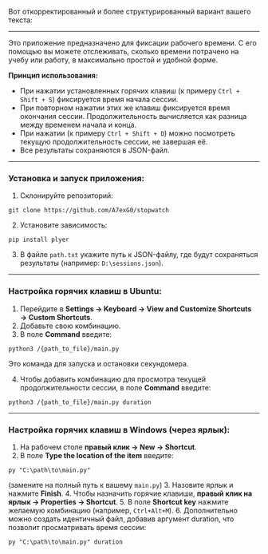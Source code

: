 Вот откорректированный и более структурированный вариант вашего текста:

---

Это приложение предназначено для фиксации рабочего времени. С его помощью вы можете отслеживать, сколько времени потрачено на учебу или работу, в максимально простой и удобной форме.

**Принцип использования:**

* При нажатии установленных горячих клавиш (к примеру `Ctrl + Shift + S`) фиксируется время начала сессии.
* При повторном нажатии этих же клавиш фиксируется время окончания сессии. Продолжительность вычисляется как разница между временем начала и конца.
* При нажатии (к примеру `Ctrl + Shift + D`) можно посмотреть текущую продолжительность сессии, не завершая её.
* Все результаты сохраняются в JSON-файл.

---

### Установка и запуск приложения:

1. Склонируйте репозиторий:

```
git clone https://github.com/A7exG0/stopwatch
```

2. Установите зависимость:

```
pip install plyer
```

3. В файле `path.txt` укажите путь к JSON-файлу, где будут сохраняться результаты (например: `D:\sessions.json`).

---

### Настройка горячих клавиш в Ubuntu:

1. Перейдите в **Settings → Keyboard → View and Customize Shortcuts → Custom Shortcuts**.
2. Добавьте свою комбинацию.
3. В поле **Command** введите:

```
python3 /{path_to_file}/main.py
```

Это команда для запуска и остановки секундомера.

4. Чтобы добавить комбинацию для просмотра текущей продолжительности сессии, в поле **Command** введите:

```
python3 /{path_to_file}/main.py duration
```

---

### Настройка горячих клавиш в Windows (через ярлык):

1. На рабочем столе **правый клик → New → Shortcut**.
2. В поле **Type the location of the item** введите:

```
py "C:\path\to\main.py"
```

(замените на полный путь к вашему `main.py`)
3\. Назовите ярлык и нажмите **Finish**.
4\. Чтобы назначить горячие клавиши, **правый клик на ярлык → Properties → Shortcut**.
5\. В поле **Shortcut key** нажмите желаемую комбинацию (например, `Ctrl+Alt+M`).
6\. Дополнительно можно создать идентичный файл, добавив аргумент duration, что позволит просматривать время сессии:

```
py "C:\path\to\main.py" duration
```


